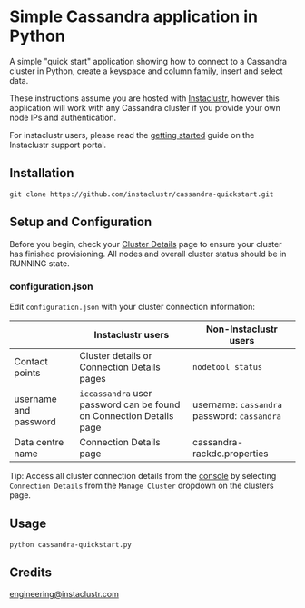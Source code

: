 # Simple Cassandra application in Python

A simple "quick start" application showing how to connect to a Cassandra cluster in Python, create a keyspace and column family, insert and select data.

These instructions assume you are hosted with [Instaclustr](https://www.instaclustr.com), however this application will work with any Cassandra cluster if you provide your own node IPs and authentication. 

For instaclustr users, please read the [getting started](https://support.instaclustr.com/hc/en-us/articles/203759250-Connecting-to-a-Cluster
) guide on the Instaclustr support portal.


## Installation

`git clone https://github.com/instaclustr/cassandra-quickstart.git` 

## Setup and Configuration

Before you begin, check your [Cluster Details](https://www.instaclustr.com/dashboard/clusters) page to ensure your cluster has finished provisioning. All nodes and overall cluster status should be in RUNNING state.  

### configuration.json

Edit `configuration.json` with your cluster connection information:

|  | Instaclustr users | Non-Instaclustr users|
| ------------ | ------------- | ------------ |
| Contact points | Cluster details or Connection Details pages | `nodetool status`  |
| username and password | `iccassandra` user password can be found on Connection Details page | username: `cassandra` password: `cassandra` |
| Data centre name | Connection Details page | cassandra-rackdc.properties|

Tip: Access all cluster connection details from the [console](https://www.instaclustr.com/dashboard/clusters) by selecting `Connection Details` from the `Manage Cluster` dropdown on the clusters page. 


## Usage
`python cassandra-quickstart.py`

	
## Credits

[engineering@instaclustr.com](mailto:engineering@instaclustr.com)
